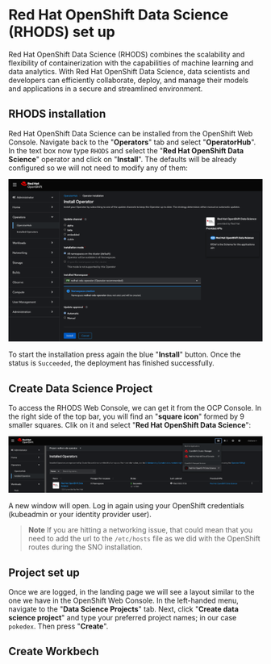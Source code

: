 # Red Hat OpenShift Data Science (RHODS) set up
Red Hat OpenShift Data Science (RHODS) combines the scalability and flexibility of containerization with the capabilities of machine learning and data analytics. With Red Hat OpenShift Data Science, data scientists and developers can efficiently collaborate, deploy, and manage their models and applications in a secure and streamlined environment.

## RHODS installation
Red Hat OpenShift Data Science can be installed from the OpenShift Web Console. Navigate back to the "**Operators**" tab and select "**OperatorHub**". In the text box now type `RHODS` and select the "**Red Hat OpenShift Data Science**" operator and click on "**Install**". The defaults will be already configured so we will not need to modify any of them: 

![RHODS installation](/docs/images/rhods_config.png)

To start the installation press again the blue "**Install**" button. Once the status is `Succeeded`, the deployment has finished successfully.

## Create Data Science Project
To access the RHODS Web Console, we can get it from the OCP Console. In the right side of the top bar, you will find an "**square icon**" formed by 9 smaller squares. Clik on it and select "**Red Hat OpenShift Data Science**":

![RHODS console](/docs/images/rhods_console.png)

A new window will open. Log in again using your OpenShift credentials (kubeadmin or your identity provider user).
> **Note**
> If you are hitting a networking issue, that could mean that you need to add the url to the `/etc/hosts` file as we did with the OpenShift routes during the SNO installation.

## Project set up
Once we are logged, in the landing page we will see a layout similar to the one we have in the OpenShift Web Console. In the left-handed menu, navigate to the "**Data Science Projects**" tab. Next, click "**Create data science project**" and type your preferred project names; in our case `pokedex`. Then press "**Create**". 

## Create Workbech



